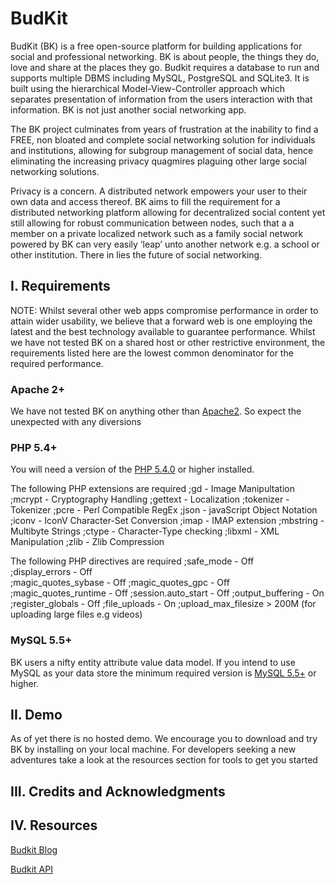BudKit
======

BudKit (BK) is a free open-source platform for building applications for social and professional networking. BK is about people, the things they do, love and share at the places they go. Budkit requires a database to run and supports multiple DBMS including MySQL, PostgreSQL and SQLite3. It is built using the hierarchical Model-View-Controller approach which separates presentation of information from the users interaction with that information. BK is not just another social networking app.

The BK project culminates from years of frustration at the inability to find a FREE, non bloated and complete social networking solution for individuals and institutions, allowing for subgroup management of social data, hence eliminating the increasing privacy quagmires plaguing other large social networking solutions.

Privacy is a concern. A distributed network empowers your user to their own data and access thereof.  BK aims to fill the requirement for a distributed networking platform allowing for decentralized social content yet still allowing for robust communication between nodes, such that a a member on a private localized network such as a family social network powered by BK can very easily ‘leap’ unto another network e.g. a school or other institution. There in lies the future of social networking.

I. Requirements
-----------------
NOTE: Whilst several other web apps compromise performance in order to attain wider usability, we believe that a forward web is one employing the latest and the best technology available to guarantee performance. Whilst we have not tested BK on a shared host or other restrictive environment, the requirements listed here are the lowest common denominator for the required performance. 


### Apache 2+
[APACHE2]: https://httpd.apache.org/docs/2.4/
We have not tested BK on anything other than [Apache2][APACHE2]. So expect the unexpected with any diversions

### PHP 5.4+
[PHP5]: http://php.net/releases/5_4_0.php
You will need a version of the [PHP 5.4.0][PHP5] or higher installed. 

The following PHP extensions are required
;gd - Image Manipultation
;mcrypt - Cryptography Handling	
;gettext - Localization
;tokenizer - Tokenizer
;pcre - Perl Compatible RegEx
;json - javaScript Object Notation
;iconv - IconV Character-Set Conversion
;imap - IMAP extension
;mbstring - Multibyte Strings
;ctype - Character-Type checking
;libxml - XML Manipulation
;zlib - Zlib Compression

The following PHP directives are required
;safe_mode -	Off		
;display_errors -	Off		
;magic_quotes_sybase -	Off	
;magic_quotes_gpc -	Off	
;magic_quotes_runtime - Off	
;session.auto_start -	Off	
;output_buffering -	On	
;register_globals -	Off	
;file_uploads -	On
;upload_max_filesize	> 200M (for uploading large files e.g videos)

### MySQL 5.5+
[MySQL55]: http://dev.mysql.com/tech-resources/articles/introduction-to-mysql-55.html
BK  users a nifty entity attribute value data model. If you intend to use MySQL as your data store the minimum required version is [MySQL 5.5+][MySQL55] or higher. 	

II. Demo
---------
As of yet there is no hosted demo. We encourage you to download and try BK by installing on your local machine. For developers seeking a new adventures take a look at the resources section for tools to get you started

III. Credits and Acknowledgments
--------------------------------



IV. Resources
--------------------------------
[Budkit Blog](http://budkit.org/blog)

[Budkit API](http://drstonyhills.github.com/budkit)